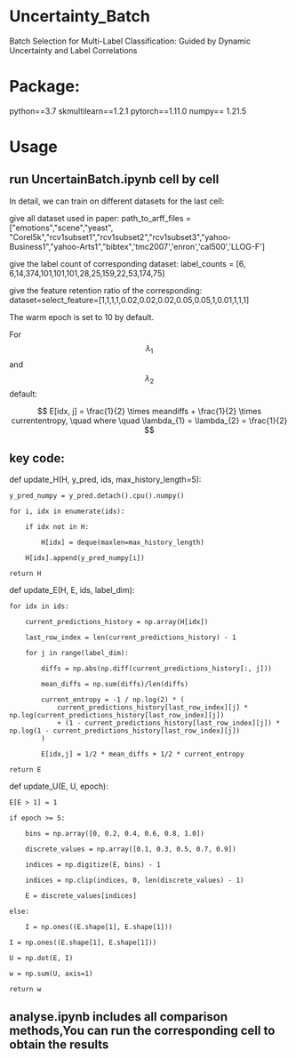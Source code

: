 # Uncertainty_Batch
Batch Selection for Multi-Label Classification: Guided by Dynamic Uncertainty and Label Correlations

# Package:
python==3.7
skmultilearn==1.2.1
pytorch==1.11.0 
numpy== 1.21.5

# Usage

## run UncertainBatch.ipynb cell by cell
   
In detail, we can train on different datasets for the last cell: 

give all dataset used in paper: path_to_arff_files = ["emotions","scene","yeast", "Corel5k","rcv1subset1","rcv1subset2","rcv1subset3","yahoo-Business1","yahoo-Arts1","bibtex",'tmc2007','enron','cal500','LLOG-F']

give the label count of corresponding dataset: label_counts = [6, 6,14,374,101,101,101,28,25,159,22,53,174,75]

give the feature retention ratio of the corresponding: dataset=select_feature=[1,1,1,1,0.02,0.02,0.02,0.05,0.05,1,0.01,1,1,1]

The warm epoch is set to 10 by default.

For $$\lambda_{1}$$ and $$\lambda_{2}$$ default:

$$
E[idx, j] = \frac{1}{2} \times meandiffs + \frac{1}{2} \times currententropy, \quad where \quad \lambda_{1} = \lambda_{2} = \frac{1}{2}
$$


## key code:

def update_H(H, y_pred, ids, max_history_length=5):

    y_pred_numpy = y_pred.detach().cpu().numpy()
    
    for i, idx in enumerate(ids):
    
        if idx not in H:
        
            H[idx] = deque(maxlen=max_history_length) 
            
        H[idx].append(y_pred_numpy[i])  
        
    return H

def update_E(H, E, ids, label_dim):

    for idx in ids:
    
        current_predictions_history = np.array(H[idx])
        
        last_row_index = len(current_predictions_history) - 1
        
        for j in range(label_dim): 
        
            diffs = np.abs(np.diff(current_predictions_history[:, j]))
            
            mean_diffs = np.sum(diffs)/len(diffs)
            
            current_entropy = -1 / np.log(2) * (
                current_predictions_history[last_row_index][j] * np.log(current_predictions_history[last_row_index][j]) 
                + (1 - current_predictions_history[last_row_index][j]) * np.log(1 - current_predictions_history[last_row_index][j])
            )
            
            E[idx,j] = 1/2 * mean_diffs + 1/2 * current_entropy
            
    return E

def update_U(E, U, epoch):

    E[E > 1] = 1
    
    if epoch >= 5:
    
        bins = np.array([0, 0.2, 0.4, 0.6, 0.8, 1.0])
        
        discrete_values = np.array([0.1, 0.3, 0.5, 0.7, 0.9])
        
        indices = np.digitize(E, bins) - 1
        
        indices = np.clip(indices, 0, len(discrete_values) - 1)
        
        E = discrete_values[indices]
        
    else:
    
        I = np.ones((E.shape[1], E.shape[1]))
        
    I = np.ones((E.shape[1], E.shape[1]))
    
    U = np.dot(E, I)
    
    w = np.sum(U, axis=1)
    
    return w





## analyse.ipynb includes all comparison methods,You can run the corresponding cell to obtain the results
